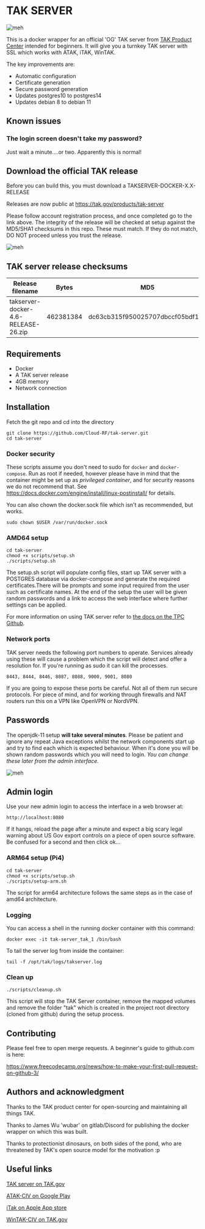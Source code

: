 # TAK SERVER

![meh](img/tak.jpg "TAK logo")

This is a docker wrapper for an official 'OG' TAK server from [TAK Product Center](https://tak.gov/) intended for beginners. It will give you a turnkey TAK server with SSL which works with ATAK, iTAK, WinTAK.

The key improvements are:
 - Automatic configuration 
 - Certificate generation
 - Secure password generation
 - Updates postgres10 to postgres14
 - Updates debian 8 to debian 11

 ## Known issues
 ### The login screen doesn't take my password?
 Just wait a minute....or two. Apparently this is normal!

## Download the official TAK release
Before you can build this, you must download a TAKSERVER-DOCKER-X.X-RELEASE 

Releases are now public at https://tak.gov/products/tak-server

Please follow account registration process, and once completed go to the link above. 
The integrity of the release will be checked at setup against the MD5/SHA1 checksums in this repo. These must match. If they do not match, DO NOT proceed unless you trust the release. 

![meh](img/tak-server-download.jpg "TAK release download")

## TAK server release checksums

| Release filename                             | Bytes | MD5 | SHA1 |
| ----------------------------------- | -- | -- | -- |
| takserver-docker-4.6-RELEASE-26.zip |  462381384 | dc63cb315f950025707dbccf05bdf183 | 7ca58221b8d35d40df906144c5834e6d9fa85b47 |



## Requirements
- Docker
- A TAK server release
- 4GB memory
- Network connection 

## Installation
Fetch the git repo and cd into the directory

    git clone https://github.com/Cloud-RF/tak-server.git
    cd tak-server

### Docker security

These scripts assume you don't need to sudo for `docker` and `docker-compose`.
Run as root if needed, however please have in mind that the container might be set up as _privileged container_, and for security reasons we do not recommend that.
See https://docs.docker.com/engine/install/linux-postinstall/ for details.

You can also chown the docker.sock file which isn't as recommended, but works.

    sudo chown $USER /var/run/docker.sock

### AMD64 setup

```
cd tak-server
chmod +x scripts/setup.sh
./scripts/setup.sh
```

The setup.sh script will populate config files, start up TAK server with a POSTGRES database via docker-compose and generate the required certificates.There will be prompts and some input required from the user such as certificate names. At the end of the setup the user will be given random passwords and a link to access the web interface where further settings can be applied.

For more information on using TAK server refer to [the docs on the TPC Github](https://github.com/TAK-Product-Center/Server/tree/main/src/docs).

### Network ports
TAK server needs the following port numbers to operate. Services already using these will cause a problem which the script will detect and offer a resolution for. If you're running as sudo it can kill the processes.

    8443, 8444, 8446, 8087, 8088, 9000, 9001, 8080

If you are going to expose these ports be careful. Not all of them run secure protocols. For piece of mind, and for working through firewalls and NAT routers run this on a VPN like OpenVPN or NordVPN. 

## Passwords
The openjdk-11 setup **will take several minutes**. Please be patient and ignore any repeat Java exceptions whilst the network components start up and try to find each which is expected behaviour. When it's done you will be shown random passwords which you will need to login. *You can change these later from the admin interface.*

![meh](img/takserverpasswords.jpg "TAK server passwords")

## Admin login
Use your new admin login to access the interface in a web browser at:

    http://localhost:8080

If it hangs, reload the page after a minute and expect a big scary legal warning about US Gov export controls on a piece of open source software. Be confused for a second and then click ok...

### ARM64 setup (Pi4)

```
cd tak-server
chmod +x scripts/setup.sh
./scripts/setup-arm.sh
```

The script for arm64 architecture follows the same steps as in the case of amd64 architecture.

### Logging
You can access a shell in the running docker container with this command:

    docker exec -it tak-server_tak_1 /bin/bash

To tail the server log from inside the container:

    tail -f /opt/tak/logs/takserver.log


### Clean up
```
./scripts/cleanup.sh
```

This script will stop the TAK Server container, remove the mapped volumes and remove the folder "tak" which is created in the project root directory (cloned from github) during the setup process. 

## Contributing
Please feel free to open merge requests. A beginner's guide to github.com is here:

 https://www.freecodecamp.org/news/how-to-make-your-first-pull-request-on-github-3/

## Authors and acknowledgment
Thanks to the TAK product center for open-sourcing and maintaining all things TAK. 

Thanks to James Wu 'wubar' on gitlab/Discord for publishing the docker wrapper on which this was built.

Thanks to protectionist dinosaurs, on both sides of the pond, who are threatened by TAK's open source model for the motivation :p

## Useful links

[TAK server on TAK.gov](https://tak.gov/products/tak-server)

[ATAK-CIV on Google Play](https://play.google.com/store/apps/details?id=com.atakmap.app.civ&hl=en_GB&gl=US)

[iTak on Apple App store](https://apps.apple.com/my/app/itak/id1561656396)

[WinTAK-CIV on TAK.gov](https://tak.gov/products/wintak-civ)

